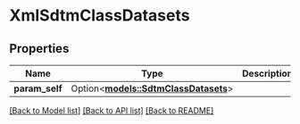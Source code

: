 # XmlSdtmClassDatasets

## Properties

Name | Type | Description | Notes
------------ | ------------- | ------------- | -------------
**param_self** | Option<[**models::SdtmClassDatasets**](SdtmClassDatasets.md)> |  | [optional]

[[Back to Model list]](../README.md#documentation-for-models) [[Back to API list]](../README.md#documentation-for-api-endpoints) [[Back to README]](../README.md)


